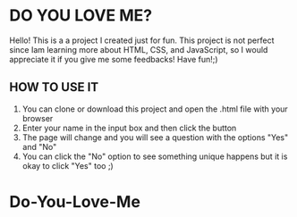 # DO YOU LOVE ME?

Hello! This is a a project I created just for fun. This project is not perfect since Iam learning more about HTML, CSS, and JavaScript, so I would appreciate it if you give me some feedbacks! Have fun!;)

## HOW TO USE IT

1. You can clone or download this project and open the .html file with your browser
2. Enter your name in the input box and then click the button
3. The page will change and you will see a question with the options "Yes" and "No"
4. You can click the "No" option to see something unique happens but it is okay to click "Yes" too ;)

# Do-You-Love-Me
